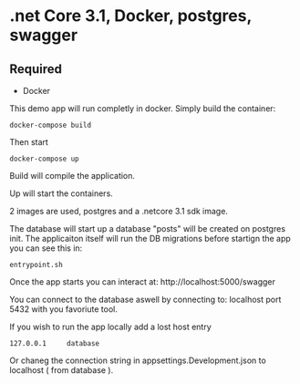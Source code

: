 # .net Core 3.1, Docker, postgres, swagger

## Required
-  Docker

This demo app will run completly in docker.  Simply build the container:

```
docker-compose build
```
Then start
```
docker-compose up
```
Build will compile the application.

Up will start the containers.

2 images are used, postgres and a .netcore 3.1 sdk image. 

The database will start up a database "posts" will be created on postgres init.  The applicaiton itself will run the DB migrations before startign the app you can see this in:
```
entrypoint.sh
```

Once the app starts you can interact at:  http://localhost:5000/swagger

You can connect to the database aswell by connecting to:  localhost port 5432 with you favoriute tool.

If you wish to run the app locally add a lost host entry

```
127.0.0.1     database
````

Or chaneg the connection string in appsettings.Development.json to localhost ( from database ).